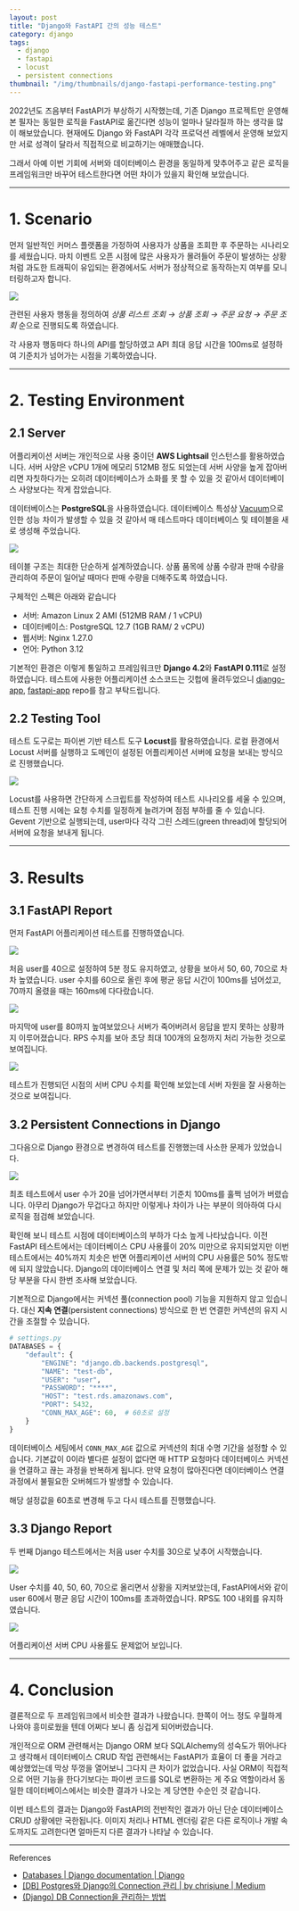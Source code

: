 ```yaml
---
layout: post
title: "Django와 FastAPI 간의 성능 테스트"
category: django
tags:
  - django
  - fastapi
  - locust
  - persistent connections
thumbnail: "/img/thumbnails/django-fastapi-performance-testing.png"
---
```


2022년도 즈음부터 FastAPI가 부상하기 시작했는데, 기존 Django 프로젝트만 운영해 본 필자는 동일한 로직을 FastAPI로 옮긴다면 성능이 얼마나 달라질까 하는 생각을 많이 해보았습니다.
현재에도 Django 와 FastAPI 각각 프로덕션 레벨에서 운영해 보았지만 서로 성격이 달라서 직접적으로 비교하기는 애매했습니다.

그래서 아예 이번 기회에 서버와 데이터베이스 환경을 동일하게 맞추어주고 같은 로직을 프레임워크만 바꾸어 테스트한다면 어떤 차이가 있을지 확인해 보았습니다.

---

# 1. Scenario

먼저 일반적인 커머스 플랫폼을 가정하여 사용자가 상품을 조회한 후 주문하는 시나리오를 세웠습니다.
마치 이벤트 오픈 시점에 많은 사용자가 몰려들어 주문이 발생하는 상황처럼 과도한 트래픽이 유입되는 환경에서도 서버가 정상적으로 동작하는지 여부를 모니터링하고자 합니다.

<img src="/img/posts/django-fastapi-performance-testing-flow.png" style="max-width:720px"/>

관련된 사용자 행동을 정의하여 _상품 리스트 조회 → 상품 조회 → 주문 요청 → 주문 조회_ 순으로 진행되도록 하였습니다.

각 사용자 행동마다 하나의 API를 할당하였고 API 최대 응답 시간을 100ms로 설정하여 기준치가 넘어가는 시점을 기록하였습니다.

---

# 2. Testing Environment

## 2.1 Server

어플리케이션 서버는 개인적으로 사용 중이던 **AWS Lightsail** 인스턴스를 활용하였습니다.
서버 사양은 vCPU 1개에 메모리 512MB 정도 되었는데 서버 사양을 높게 잡아버리면 자칫하다가는 오히려 데이터베이스가 소화를 못 할 수 있을 것 같아서 데이터베이스 사양보다는 작게 잡았습니다.

데이터베이스는 **PostgreSQL**을 사용하였습니다.
데이터베이스 특성상 [Vacuum](/docs/postgres-vacuum)으로 인한 성능 차이가 발생할 수 있을 것 같아서 매 테스트마다 데이터베이스 및 테이블을 새로 생성해 주었습니다.

<img src="/img/posts/django-fastapi-performance-testing-erd.png" style="max-width:420px"/>

테이블 구조는 최대한 단순하게 설계하였습니다.
상품 품목에 상품 수량과 판매 수량을 관리하여 주문이 일어날 때마다 판매 수량을 더해주도록 하였습니다.

구체적인 스펙은 아래와 같습니다

- 서버: Amazon Linux 2 AMI (512MB RAM / 1 vCPU)
- 데이터베이스: PostgreSQL 12.7 (1GB RAM/ 2 vCPU)
- 웹서버: Nginx 1.27.0
- 언어: Python 3.12

기본적인 환경은 이렇게 통일하고 프레임워크만 **Django 4.2**와 **FastAPI 0.111**로 설정하였습니다.
테스트에 사용한 어플리케이션 소스코드는 깃헙에 올려두었으니 [django-app](https://github.com/miintto/django-app), [fastapi-app](https://github.com/miintto/fastapi-app) repo를 참고 부탁드립니다.

## 2.2 Testing Tool

테스트 도구로는 파이썬 기반 테스트 도구 **Locust**를 활용하였습니다.
로컬 환경에서 Locust 서버를 실행하고 도메인이 설정된 어플리케이션 서버에 요청을 보내는 방식으로 진행했습니다.

<img src="/img/posts/django-fastapi-performance-testing-locust-flow.png" style="max-width:480px"/>

Locust를 사용하면 간단하게 스크립트를 작성하여 테스트 시나리오를 세울 수 있으며, 테스트 진행 시에는 요청 수치를 일정하게 늘려가며 점점 부하를 줄 수 있습니다.
Gevent 기반으로 실행되는데, user마다 각각 그린 스레드(green thread)에 할당되어 서버에 요청을 보내게 됩니다.

---

# 3. Results

## 3.1 FastAPI Report

먼저 FastAPI 어플리케이션 테스트를 진행하였습니다.

<img src="/img/posts/django-fastapi-performance-testing-report-fastapi-1.png" style="max-width:540px"/>

처음 user를 40으로 설정하여 5분 정도 유지하였고, 상황을 보아서 50, 60, 70으로 차차 높였습니다.
user 수치를 60으로 올린 후에 평균 응답 시간이 100ms를 넘어섰고, 70까지 올렸을 때는 160ms에 다다랐습니다.

<img src="/img/posts/django-fastapi-performance-testing-report-fastapi-2.png" style="max-width:540px"/>

마지막에 user를 80까지 높여보았으나 서버가 죽어버려서 응답을 받지 못하는 상황까지 이루어졌습니다.
RPS 수치를 보아 초당 최대 100개의 요청까지 처리 가능한 것으로 보여집니다.

<img src="/img/posts/django-fastapi-performance-testing-cpu-usage-fastapi.png" style="max-width:420px"/>

테스트가 진행되던 시점의 서버 CPU 수치를 확인해 보았는데 서버 자원을 잘 사용하는 것으로 보여집니다.

## 3.2 Persistent Connections in Django

그다음으로 Django 환경으로 변경하여 테스트를 진행했는데 사소한 문제가 있었습니다.

<img src="/img/posts/django-fastapi-performance-testing-report-django-1.png" style="max-width:540px"/>

최초 테스트에서 user 수가 20을 넘어가면서부터 기준치 100ms를 훌쩍 넘어가 버렸습니다.
아무리 Django가 무겁다고 하지만 이렇게나 차이가 나는 부분이 의아하여 다시 로직을 점검해 보았습니다.

확인해 보니 테스트 시점에 데이터베이스의 부하가 다소 높게 나타났습니다.
이전 FastAPI 테스트에서는 데이터베이스 CPU 사용률이 20% 미만으로 유지되었지만 이번 테스트에서는 40%까지 치솟은 반면 어플리케이션 서버의 CPU 사용률은 50% 정도밖에 되지 않았습니다.
Django의 데이터베이스 연결 및 처리 쪽에 문제가 있는 것 같아 해당 부분을 다시 한번 조사해 보았습니다.

기본적으로 Django에서는 커넥션 풀(connection pool) 기능을 지원하지 않고 있습니다.
대신 **지속 연결**(persistent connections) 방식으로 한 번 연결한 커넥션의 유지 시간을 조절할 수 있습니다.

```python
# settings.py
DATABASES = {
    "default": {
        "ENGINE": "django.db.backends.postgresql",
        "NAME": "test-db",
        "USER": "user",
        "PASSWORD": "****",
        "HOST": "test.rds.amazonaws.com",
        "PORT": 5432,
        "CONN_MAX_AGE": 60,  # 60초로 설정
    }
}
```

데이터베이스 세팅에서 `CONN_MAX_AGE` 값으로 커넥션의 최대 수명 기간을 설정할 수 있습니다.
기본값이 0이라 별다른 설정이 없다면 매 HTTP 요청마다 데이터베이스 커넥션을 연결하고 끊는 과정을 반복하게 됩니다.
만약 요청이 많아진다면 데이터베이스 연결 과정에서 불필요한 오버헤드가 발생할 수 있습니다.

해당 설정값을 60초로 변경해 두고 다시 테스트를 진행했습니다.

## 3.3 Django Report

두 번째 Django 테스트에서는 처음 user 수치를 30으로 낮추어 시작했습니다.

<img src="/img/posts/django-fastapi-performance-testing-report-django-2.png" style="max-width:540px"/>

User 수치를 40, 50, 60, 70으로 올리면서 상황을 지켜보았는데, FastAPI에서와 같이 user 60에서 평균 응답 시간이 100ms를 초과하였습니다.
RPS도 100 내외를 유지하였습니다.

<img src="/img/posts/django-fastapi-performance-testing-cpu-usage-django.png" style="max-width:420px"/>

어플리케이션 서버 CPU 사용률도 문제없어 보입니다.

---

# 4. Conclusion

결론적으로 두 프레임워크에서 비슷한 결과가 나왔습니다.
한쪽이 어느 정도 우월하게 나와야 흥미로웠을 텐데 어쩌다 보니 좀 싱겁게 되어버렸습니다.

개인적으로 ORM 관련해서는 Django ORM 보다 SQLAlchemy의 성숙도가 뛰어나다고 생각해서 데이터베이스 CRUD 작업 관련해서는 FastAPI가 효율이 더 좋을 거라고 예상했었는데 막상 뚜껑을 열어보니 그다지 큰 차이가 없었습니다.
사실 ORM이 직접적으로 어떤 기능을 한다기보다는 파이썬 코드를 SQL로 변환하는 게 주요 역할이라서 동일한 데이터베이스에서는 비슷한 결과가 나오는 게 당연한 수순인 것 같습니다.

이번 테스트의 결과는 Django와 FastAPI의 전반적인 결과가 아닌 단순 데이터베이스 CRUD 상황에만 국한됩니다.
이미지 처리나 HTML 렌더링 같은 다른 로직이나 개발 속도까지도 고려한다면 얼마든지 다른 결과가 나타날 수 있습니다.

---

References

- [Databases \| Django documentation \| Django](https://docs.djangoproject.com/en/5.0/ref/databases/#persistent-connections)
- [[DB] Postgres와 Django의 Connection 관리 \| by chrisjune \| Medium](https://chrisjune-13837.medium.com/postgres%EC%99%80-django%EC%9D%98-connection-%EA%B4%80%EB%A6%AC-5acf3f5c28a7)
- [(Django) DB Connection을 관리하는 방법](https://americanopeople.tistory.com/260)
